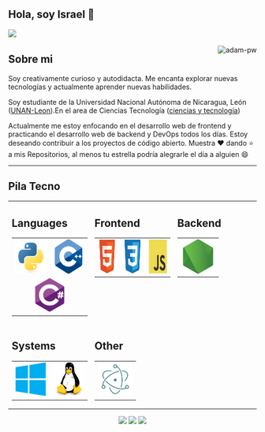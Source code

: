 ## Hola, soy Israel 👋


![](https://github.com/halfrost/halfrost/blob/master/icons/header_.png)


<p><img align="right" src="https://github.com/Adam-pw/Adam-pw/blob/main/animation_500_kxa883sd.gif" alt="adam-pw" /></p>

## Sobre mi

Soy creativamente curioso y autodidacta. Me encanta explorar nuevas tecnologías y actualmente aprender nuevas habilidades.

Soy estudiante de la Universidad Nacional Autónoma de Nicaragua, León ([UNAN-Leon](https://unanleon.edu.ni/)).En el area de Ciencias Tecnología  ([ciencias y tecnología]( https://unanleon.edu.ni/areas-del-conocimiento/ciencias-tecnologia/  ))


Actualmente me estoy enfocando en el desarrollo web de frontend  y practicando el desarrollo web de backend  y DevOps todos los días.
Estoy deseando contribuir a los proyectos de código abierto.
Muestra ❤ dando ⭐ a mis Repositorios, al menos tu estrella podría alegrarle el día a alguien 😄


-----



<h2>Pila Tecno</h2>
<table width="100%">
  <tr>
    <td width="33%" valign="top">
      <h2>Languages</h2>
      <table align="center">
        <tr>
          <td align="center">
            <a href="https://www.python.org" target="_blank">
              <img src="https://raw.githubusercontent.com/devicons/devicon/master/icons/python/python-original.svg" alt="Python" height="70"/>
            </a>
          </td>
          <td align="center">
            <a href="https://isocpp.org" target="_blank">
              <img src="https://raw.githubusercontent.com/devicons/devicon/master/icons/cplusplus/cplusplus-original.svg" alt="C++" height="70"/>
            </a>
          </td>
        </tr>
        <tr>
          <td align="center" colspan="2">
            <a href="https://learn.microsoft.com/en-us/dotnet/csharp/" target="_blank">
              <img src="https://raw.githubusercontent.com/devicons/devicon/master/icons/csharp/csharp-original.svg" alt="C#" height="70"/>
            </a>
          </td>
        </tr>
      </table>
    </td>
    <td width="33%" valign="top">
      <h2>Frontend</h2>
      <table align="center">
        <tr>
          <td align="center">
            <a href="https://developer.mozilla.org/en-US/docs/Web/HTML" target="_blank">
              <img src="https://raw.githubusercontent.com/devicons/devicon/master/icons/html5/html5-original.svg" alt="HTML" height="70"/>
            </a>
          </td>
          <td align="center">
            <a href="https://developer.mozilla.org/en-US/docs/Web/CSS" target="_blank">
              <img src="https://raw.githubusercontent.com/devicons/devicon/master/icons/css3/css3-original.svg" alt="CSS" height="70"/>
            </a>
          </td>
          <td align="center">
            <a href="https://developer.mozilla.org/en-US/docs/Web/JavaScript" target="_blank">
              <img src="https://raw.githubusercontent.com/devicons/devicon/master/icons/javascript/javascript-original.svg" alt="JavaScript" height="70"/>
            </a>
          </td>
        </tr>
      </table>
    </td>
    <td width="33%" valign="top">
      <h2>Backend</h2>
      <table align="center">
        <tr>
          <td align="center">
            <a href="https://nodejs.org" target="_blank">
              <img src="https://raw.githubusercontent.com/devicons/devicon/master/icons/nodejs/nodejs-original.svg" alt="NodeJS" height="70"/>
            </a>
          </td>
        </tr>
      </table>
    </td>
  </tr>
  <tr>
    <td width="33%" valign="top">
      <h2>Systems</h2>
      <table align="center">
        <tr>
          <td align="center">
            <a href="https://en.wikipedia.org/wiki/Microsoft_Windows" target="_blank">
              <img src="https://raw.githubusercontent.com/devicons/devicon/master/icons/windows8/windows8-original.svg" alt="Windows" height="70"/>
            </a>
          </td>
          <td align="center">
            <a href="https://en.wikipedia.org/wiki/Linux" target="_blank">
              <img src="https://raw.githubusercontent.com/devicons/devicon/master/icons/linux/linux-original.svg" alt="Linux" height="70"/>
            </a>
          </td>
        </tr>
      </table>
    </td>
    <td width="33%" valign="top">
      <h2>Other</h2>
      <table align="center">
        <tr>
          <td align="center">
            <a href="https://www.electronjs.org" target="_blank">
              <img src="https://raw.githubusercontent.com/devicons/devicon/master/icons/electron/electron-original.svg" alt="ElectronJS" height="70"/>
            </a>
          </td>
        </tr>
      </table>
    </td>
    <td width="33%"></td>
  </tr>
</table>




 <p align="center">
  <img height="50%" width="auto" src ="https://github-readme-stats.vercel.app/api?username=viralbhadeshiya&show_icons=true&count_private=true&theme=darcula&hide_border=true&hide=issues,contribs&bg_color=00000000">
  <img height="50%" width="auto" src ="https://github-readme-stats.vercel.app/api/top-langs/?username=viralbhadeshiya&layout=compact&hide_border=true&theme=darcula&bg_color=00000000&langs_count=6&hide=jupyter%20notebook,tex,css,php">
  <img src ="https://github-readme-streak-stats.herokuapp.com?user=aveek-saha&theme=darcula&hide_border=true&background=FFFFFF00">
  <br>
  <br>
 </p>
<p align="center">
<!--
**webdesainer/webdesainer** is a ✨ _special_ ✨ repository because its `README.md` (this file) appears on your GitHub profile.

Here are some ideas to get you started:

- 🔭 I’m currently working on ...
- 🌱 I’m currently learning ...
- 👯 I’m looking to collaborate on ...
- 🤔 I’m looking for help with ...
- 💬 Ask me about ...
- 📫 How to reach me: ...
- 😄 Pronouns: ...
- ⚡ Fun fact: ...
-->

